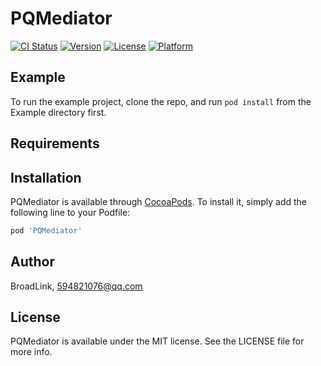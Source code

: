 # PQMediator

[![CI Status](http://img.shields.io/travis/BroadLink/PQMediator.svg?style=flat)](https://travis-ci.org/BroadLink/PQMediator)
[![Version](https://img.shields.io/cocoapods/v/PQMediator.svg?style=flat)](http://cocoapods.org/pods/PQMediator)
[![License](https://img.shields.io/cocoapods/l/PQMediator.svg?style=flat)](http://cocoapods.org/pods/PQMediator)
[![Platform](https://img.shields.io/cocoapods/p/PQMediator.svg?style=flat)](http://cocoapods.org/pods/PQMediator)

## Example

To run the example project, clone the repo, and run `pod install` from the Example directory first.

## Requirements

## Installation

PQMediator is available through [CocoaPods](http://cocoapods.org). To install
it, simply add the following line to your Podfile:

```ruby
pod 'PQMediator'
```

## Author

BroadLink, 594821076@qq.com

## License

PQMediator is available under the MIT license. See the LICENSE file for more info.

